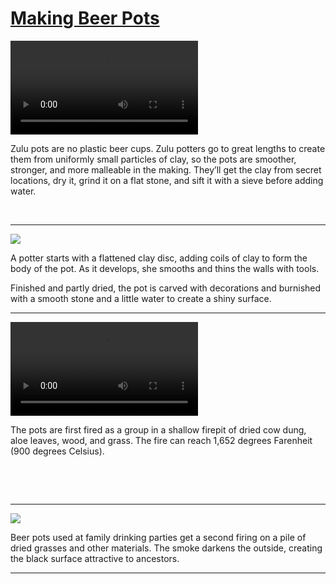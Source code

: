 # [Making Beer Pots](http://artsmia.github.io/griot/#/stories/154)

<video src='http://cdn.dx.artsmia.org/videos/MakingBeerPotsClay.mp4'></video>

Zulu pots are no plastic beer cups. Zulu potters go to great lengths to create them from uniformly small particles of clay, so the pots are smoother, stronger, and more malleable in the making. They’ll get the clay from secret locations, dry it, grind it on a flat stone, and sift it with a sieve before adding water.

 

---

![](http://cdn.dx.artsmia.org/thumbs/tn_2013_TDXAfrica_050_01.jpg)

A potter starts with a flattened clay disc, adding coils of clay to form the body of the pot. As it develops, she smooths and thins the walls with tools.

Finished and partly dried, the pot is carved with decorations and burnished with a smooth stone and a little water to create a shiny surface.

---

<video src='http://cdn.dx.artsmia.org/videos/MakingBeerPots.mp4'></video>

The pots are first fired as a group in a shallow firepit of dried cow dung, aloe leaves, wood, and grass. The fire can reach 1,652 degrees Farenheit (900 degrees Celsius).

 

 

---

![](http://cdn.dx.artsmia.org/thumbs/tn_2013_TDXAfrica_053_01.jpg)

Beer pots used at family drinking parties get a second firing on a pile of dried grasses and other materials. The smoke darkens the outside, creating the black surface attractive to ancestors.

---
